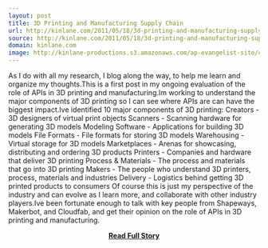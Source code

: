 ```yaml
---
layout: post
title: 3D Printing and Manufacturing Supply Chain
url: http://kinlane.com/2011/05/18/3d-printing-and-manufacturing-supply-chain/
source: http://kinlane.com/2011/05/18/3d-printing-and-manufacturing-supply-chain/
domain: kinlane.com
image: http://kinlane-productions.s3.amazonaws.com/ap-evangelist-site/curated/screenshots/9352_api500_com.png
---
```


<p>As I do with all my research, I blog along the way, to help me learn and organize my thoughts.This is a first post in my ongoing evaluation of the role of APIs in 3D printing and manufacturing.Im working to understand the major components of 3D printing so I can see where APIs are can have the biggest impact.Ive identified 10 major components of 3D printing: Creators - 3D designers of virtual print objects Scanners - Scanning hardware for generating 3D models Modeling Software - Applications for building 3D models File Formats - File formats for storing 3D models Warehousing - Virtual storage for 3D models Marketplaces - Arenas for showcasing, distributing and ordering 3D products Printers - Companies and hardware that deliver 3D printing Process &amp; Materials - The process and materials that go into 3D printing Makers - The people who understand 3D printers, process, materials and industries Delivery - Logistics behind getting 3D printed products to consumers Of course this is just my perspective of the industry and can evolve as I learn more, and collaborate with other industry players.Ive been fortunate enough to talk with key people from Shapeways, Makerbot, and Cloudfab, and get their opinion on the role of APIs in 3D printing and manufacturing.</p>
<center><p><a href="http://kinlane.com/2011/05/18/3d-printing-and-manufacturing-supply-chain/" style='padding:25px; font-sze:18px; font-weight: bold;'>Read Full Story</a></p></center>

